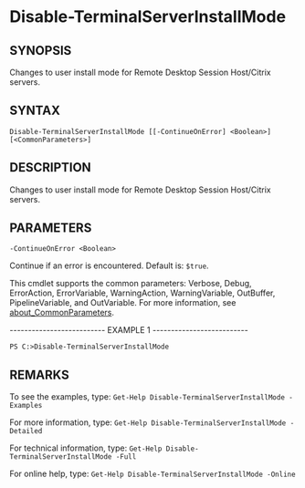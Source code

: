 # Disable-TerminalServerInstallMode

## SYNOPSIS

Changes to user install mode for Remote Desktop Session Host/Citrix servers.

## SYNTAX

 `Disable-TerminalServerInstallMode [[-ContinueOnError] <Boolean>] [<CommonParameters>]`

## DESCRIPTION

Changes to user install mode for Remote Desktop Session Host/Citrix servers.

## PARAMETERS

`-ContinueOnError <Boolean>`

Continue if an error is encountered. Default is: `$true`.

<CommonParameters>

This cmdlet supports the common parameters: Verbose, Debug, ErrorAction, ErrorVariable, WarningAction, WarningVariable, OutBuffer, PipelineVariable, and OutVariable. For more information, see [about_CommonParameters](https:/go.microsoft.com/fwlink/?LinkID=113216).

-------------------------- EXAMPLE 1 --------------------------

`PS C:>Disable-TerminalServerInstallMode`

## REMARKS

To see the examples, type: `Get-Help Disable-TerminalServerInstallMode -Examples`

For more information, type: `Get-Help Disable-TerminalServerInstallMode -Detailed`

For technical information, type: `Get-Help Disable-TerminalServerInstallMode -Full`

For online help, type: `Get-Help Disable-TerminalServerInstallMode -Online`
